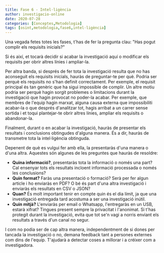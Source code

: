 ```yaml
---
title: Fase 6 - Intel·ligència
author: investigacio-online
date: 2020-07-28
categories: [Conceptes,Metodologia]
tags: [osint,metodologia,fase6,intel·ligència]
---
```


Una vegada fetes totes les fases, t'has de fer la pregunta clau: "Has pogut complir els requisits inicials?"

Si és així, et tocarà decidir si acabar la investigació aquí o modificar els requisits per obrir altres línies i ampliar-la.

Per altra banda, si després de fer tota la investigació resulta que no has aconseguit els requisits inicials, hauràs de preguntar-te per què. Podria ser perquè els requisits no s'han definit correctament. Per exemple, el requisit principal és tan genèric que ha sigui impossible de complir.
Un altre motiu podria ser perquè hagin sorgit problemes o limitacions durant la investigació que hagin provocat no poder-la acabar. Per exemple, que membres de l'equip hagin marxat, alguna causa externa que impossibiliti acabar-la o que després d'analitzar tot, hagis arribat a un carrer sense sortida i et toqui plantejar-te obrir altres línies, ampliar els requisits o abandonar-la.

Finalment, durant o en acabar la investigació, hauràs de presentar els resultats i conclusions obtingudes d'alguna manera. És a dir, hauràs de transmetre tota la intel·ligència obtinguda.

Depenent de què es vulgui fer amb ella, la presentaràs d'una manera o d'una altra. Aquestes són algunes de les preguntes que hauràs de resoldre:
* **Quina informació?**, presentaràs tota la informació o només una part? Cal ensenyar tots els resultats incloent informació processada o només les conclusions?
* **Quin format?** Faràs una presentació o formació? Serà per fer algun article i ho enviaràs en PDF? O bé és part d'una altra investigació i enviaràs els resultats en CSV o JSON?
* **Quan?** És molt important tenir en compte quin és el dia límit, ja que una investigació entregada tard acostuma a ser una investigació inútil.
* **Quin mitjà?** L'enviaràs per email o Whatsapp, l'entregaràs en un USB, estarà xifrat? Tingues present sempre la privacitat i l'anonimat. Si t'has protegit durant la investigació, evita que tot se'n vagi a norris enviant els resultats a través d'un canal no segur.

I com no podia ser de cap altra manera, independentment de si dones per tancada la investigació o no, demana feedback tant a persones externes com dins de l'equip. T'ajudarà a detectar coses a millorar i a créixer com a investigadora.